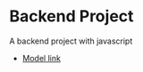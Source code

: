 # Backend Project
A backend project with javascript
- [Model link](https://app.eraser.io/workspace/YtPqZ1VogxGy1jzIDkzj)